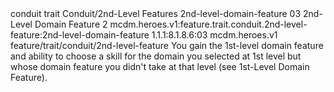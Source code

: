 <ability>
  <metadata>
    <class>conduit</class>
    <feature_type>trait</feature_type>
    <file_dpath>Conduit/2nd-Level Features</file_dpath>
    <item_id>2nd-level-domain-feature</item_id>
    <item_index>03</item_index>
    <item_name>2nd-Level Domain Feature</item_name>
    <level>2</level>
    <scc>mcdm.heroes.v1:feature.trait.conduit.2nd-level-feature:2nd-level-domain-feature</scc>
    <scdc>1.1.1:8.1.8.6:03</scdc>
    <source>mcdm.heroes.v1</source>
    <type>feature/trait/conduit/2nd-level-feature</type>
  </metadata>
  <effects>
    <effect type="mundane">You gain the 1st-level domain feature and ability to choose a skill for the domain you selected at 1st level but whose domain feature you didn&apos;t take at that level (see 1st-Level Domain Feature).</effect>
  </effects>
</ability>
